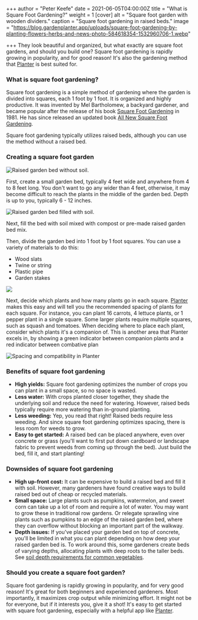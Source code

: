 +++
author = "Peter Keefe"
date = 2021-06-05T04:00:00Z
title = "What is Square Foot Gardening?"
weight = 1
[cover]
alt = "Square foot garden with wooden dividers."
caption = "Square foot gardening in raised beds."
image = "https://blog.gardenplanter.app/uploads/square-foot-gardening-by-planting-flowers-herbs-and-news-photo-584618354-1532960706-1.webp"

+++
They look beautiful and organized, but what exactly are square foot gardens, and should you build one? Square foot gardening is rapidly growing in popularity, and for good reason! It's also the gardening method that [Planter](https://gardenplanter.app) is best suited for.

### What is square foot gardening?

Square foot gardening is a simple method of gardening where the garden is divided into squares, each 1 foot by 1 foot. It is organized and highly productive. It was invented by Mel Bartholomew, a backyard gardener, and became popular after the release of his book [Square Foot Gardening](https://amzn.to/3g5sBCn) in 1981. He has since released an updated book [All New Square Foot Gardening](https://amzn.to/3vdo4St).

Square foot gardening typically utilizes raised beds, although you can use the method without a raised bed.

### Creating a square foot garden

![Raised garden bed without soil.](https://blog.gardenplanter.app/uploads/garden_bed_empty.webp "Raised garden bed without soil.")

First, create a small garden bed, typically 4 feet wide and anywhere from 4 to 8 feet long. You don't want to go any wider than 4 feet, otherwise, it may become difficult to reach the plants in the middle of the garden bed. Depth is up to you, typically 6 - 12 inches.

![Raised garden bed filled with soil.](https://blog.gardenplanter.app/uploads/garden_bed_soil.webp "Raised garden bed filled with soil.")

Next, fill the bed with soil mixed with compost or pre-made raised garden bed mix.

Then, divide the garden bed into 1 foot by 1 foot squares. You can use a variety of materials to do this:

* Wood slats
* Twine or string
* Plastic pipe
* Garden stakes

![](/uploads/raised_bed_pipes.webp)

Next, decide which plants and how many plants go in each square. [Planter](https://gardenplanter.app) makes this easy and will tell you the recommended spacing of plants for each square. For instance, you can plant 16 carrots, 4 lettuce plants, or 1 pepper plant in a  single square. Some larger plants require multiple squares, such as squash and tomatoes. When deciding where to place each plant, consider which plants it's a companion of. This is another area that Planter excels in, by showing a green indicator between companion plants and a red indicator between combative plan

![Spacing and compatibility in Planter](https://blog.gardenplanter.app/uploads/compatibility.webp?nf_resize=fit&w=300&h=400 "Spacing and compatibility in Planter")

### Benefits of square foot gardening

* **High yields:** Square foot gardening optimizes the number of crops you can plant in a small space, so no space is wasted.
* **Less water:** With crops planted closer together, they shade the underlying soil and reduce the need for watering. However, raised beds typically require more watering than in-ground planting.
* **Less weeding:** Yep, you read that right! Raised beds require less weeding. And since square foot gardening optimizes spacing, there is less room for weeds to grow.
* **Easy to get started:** A raised bed can be placed anywhere, even over concrete or grass (you'll want to first put down cardboard or landscape fabric to prevent weeds from coming up through the bed). Just build the bed, fill it, and start planting!

### Downsides of square foot gardening

* **High up-front cost:** It can be expensive to build a raised bed and fill it with soil. However, many gardeners have found creative ways to build raised bed out of cheap or recycled materials.
* **Small space:** Large plants such as pumpkins, watermelon, and sweet corn can take up a lot of room and require a lot of water. You may want to grow these in traditional row gardens. Or relegate sprawling vine plants such as pumpkins to an edge of the raised garden bed, where they can overflow without blocking an important part of the walkway.
* **Depth issues:** If you've placed your garden bed on top of concrete, you'll be limited in what you can plant depending on how deep your raised garden bed is. To work around this, some gardeners create beds of varying depths, allocating plants with deep roots to the taller beds. See [soil depth requirements for common vegetables](https://blog.gardenplanter.app/posts/soil-depth-requirements/).

### Should you create a square foot garden?

Square foot gardening is rapidly growing in popularity, and for very good reason! It's great for both beginners and experienced gardeners. Most importantly, it maximizes crop output while minimizing effort. It might not be for everyone, but if it interests you, give it a shot! It's easy to get started with square foot gardening, especially with a helpful app like [Planter](https://gardenplanter.app).